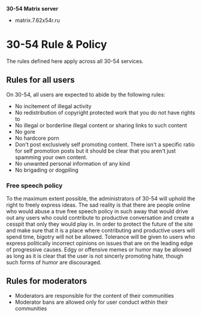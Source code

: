 **30-54 Matrix server**

* matrix.7.62x54r.ru

# 30-54 Rule & Policy

The rules defined here apply across all 30-54 services.

##  Rules for all users

On 30-54, all users are expected to abide by the following rules:

* No incitement of illegal activity
* No redistribution of copyright protected work that you do not have rights to
* No illegal or borderline illegal content or sharing links to such content
* No gore
* No hardcore porn
* Don't post exclusively self promoting content.  There isn't a specific ratio for self promotion posts but it should be clear that you aren't just spamming your own content.
* No unwanted personal information of any kind
* No brigading or dogpiling

### Free speech policy

To the maximum extent possible, the administrators of 30-54 will uphold the right to freely express ideas.  The sad reality is that there are people online who would abuse a true free speech policy in such away that would drive out any users who could contribute to productive conversation and create a cesspit that only they would play in.  In order to protect the future of the site and make sure that it is a place where contributing and productive users will spend time, bigotry will not be allowed.  Tolerance will be given to users who express politically incorrect opinions on issues that are on the leading edge of progressive causes.  Edgy or offensive memes or humor may be allowed as long as it is clear that the user is not sincerly promoting hate, though such forms of humor are discouraged.

## Rules for moderators

* Moderators are responsible for the content of their communities
* Moderator bans are allowed only for user conduct within their communities
